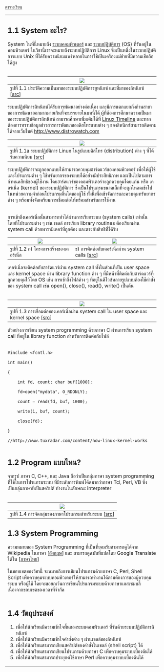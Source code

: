 <a href='https://code.google.com/p/system-programming-cs3402-at-crma/wiki/CourseSchedule2555_2#ตารางเรียน_๒๕๕๕/๒'>ตารางเรียน</a>

<table width='500'>
<td>
<h2>1.1 System อะไร?</h2>
System ในที่นี้หมายถึง <a href='CompuSystem.md'>ระบบคอมพิวเตอร์</a> และ <a href='OperSystem.md'>ระบบปฏิบัติการ</a> (OS) ที่รันอยู่ในคอมพิวเตอร์ ในวิชานี้เราจะหมายถึงระบบปฏิบัติการ Linux ซึ่งเป็นหนึ่งในระบบปฏิบัติการแบบ Unix ที่ได้รับความนิยมแพร่หลายในการใช้เป็นเครื่องแม่ข่ายที่มีความเชื่อถึอได้สูง<br>
<br>
<table><thead><th><img src='http://exeqzalie.files.wordpress.com/2009/02/655px-unix_history-en-svg.png' /></th></thead><tbody>
<tr><td>รูปที่ 1.1 ประวัติความเป็นมาของระบบปฏิบัติการยูหนิกซ์ และที่มาของลิหนิกซ์ [<a href='http://exeqzalie.files.wordpress.com/2009/02/655px-unix_history-en-svg.png'>src</a>]</td></tr></tbody></table>

ระบบปฏิบัติการลิหนิกซ์ได้รับการพัฒนาอย่างต่อเนื่อง และมีการแตกแยกกิ่งก้านสาขาของการพัฒนาออกมากมายเกินที่จะบรรยายในบทนี้ได้ ผู้ที่ต้องการศึกษาความเป็นมาของระบบปฏิบัติการลิหนิกซ์ สามารถศึกษาเพิ่มเติมได้ที่ <a href='http://files.cyberciti.biz/uploads/tips/2007/06/44218-linuxdistrotimeline-7.2.png'>Linux Timeline</a> และหากต้องการทราบข้อมูลข่าวสารการพัฒนาของดิสโทรแบบต่าง ๆ ของลิหนิกซ์สามารถติดตามได้จากเว็บไซต์ <a href='http://www.distrowatch.com'>http://www.distrowatch.com</a>
<table><thead><th><img src='http://d3pnguju6g7vh.cloudfront.net/blog/wp-content/uploads/2011/10/linux-distributions.jpg' /></th></thead><tbody>
<tr><td>รูปที่ 1.1a ระบบปฏิบัติการ Linux ในรูปแบบดิสโทร (distribution) ต่าง ๆ ที่ได้รับความนิยม [<a href='http://d3pnguju6g7vh.cloudfront.net/blog/wp-content/uploads/2011/10/linux-distributions.jpg'>src</a>]</td></tr></tbody></table>

ระบบปฏิบัติการจะถูกออกแบบให้สามารถควบคุมฮาร์ดแวร์ของคอมพิวเตอร์ เพื่อให้ผู้ใช้และโปรแกรมต่าง ๆ ใช้ทรัพยากรของระบบได้อย่างมีประสิทธิภาพ และเป็นไปตามการกำหนดสิทธิของผู้ใช้งาน  โดยฮาร์ดแวร์ของคอมพิวเตอร์จะถูกควบคุมโดยแก่น หรือ เคอร์เนิ่ล (kernel) ของระบบปฏิบัติการ ซึ่งเป็นโปรแกรมขนาดเล็กที่จะถูกโหลดเข้าไปในหน่วยความจำก่อนโปรแกรมอื่นใดของผู้ใช้ ทั้งนี้เพื่อเข้าจัดการและควบคุมทรัพยากรต่าง ๆ พร้อมทั้งจัดเตรียมการเชื่อมต่อให้พร้อมสำหรับการใช้งาน<br>
<br>
<table><thead><th> <img src='http://osr600doc.sco.com/en/USE_oview/graphics/kernel.gif' /> </th><th> <img src='http://getfile4.posterous.com/getfile/files.posterous.com/temp-2011-12-22/lltizmHgbsDetcxAuIJzEpGFAaHqlwvsJuxlaDDziiklrbwhcboxuuGoxFeI/unix_architecture.gif.scaled696.gif' /> </th></thead><tbody>
<tr><td>รูปที่ 1.2 ก) โครงการสร้างของเคอร์เนิ่ล                                  </td><td> ข) การติดต่อกับเคอร์เนิ่ลผ่าน system calls [<a href='http://osr600doc.sco.com'>src</a>]                                                                                                  </td></tr>
การเข้าถึงเคอร์เนิ่ลนั้นสามารถทำได้ผ่านการเรียกระบบ (system calls) เท่านั้น โดยที่โปรแกรมต่าง ๆ เช่น เชลล์ การเรียก library routines ต้องเรียกผ่าน system call ด้วยพารามิเตอร์ที่ถูกต้อง และตรงกับสิทธิที่ได้รับ</tbody></table>

เคอร์เนิ่ลจะติดต่อกับฮาร์ดแวร์ผ่าน system call ทั้งในส่วนที่เป็น user space และ kernel space ผ่าน library function ต่าง ๆ ที่มีหน้าที่ติดต่อกับฮาร์ดแวร์ที่ถูกควบคุมไว้โดย OS เช่น การเข้าถึงไฟล์ต่าง ๆ ที่อยู่ในดีไวซ์หลายรูปแบบต้องใช้คำสั่งของ system call เช่น open(), close(), read(), write() เป็นต้น<br>
<br>
<table><thead><th><img src='http://www.tuxradar.com/files/LXF107.tut_adv.diagram.jpg' /></th></thead><tbody>
<tr><td>รูปที่ 1.3 การเชื่อมต่อของเคอร์เนิ่ลผ่าน system call ใน user space และ kernel space [<a href='http://www.tuxradar.com/files/LXF107.tut_adv.diagram.jpg'>src</a>]</td></tr></tbody></table>

ตัวอย่างการเขียน system programming ด้วยภาษา C ผ่านการเรียก system call ที่อยู่ใน library function สำหรับการติดต่อกับไฟล์<br>
<br>
<pre><code>#include &lt;fcntl.h&gt;<br>
int main()<br>
{<br>
    int fd, count; char buf[1000];<br>
    fd=open("mydata", O_RDONLY);<br>
    count = read(fd, buf, 1000);<br>
    write(1, buf, count);<br>
    close(fd);<br>
}<br>
//http://www.tuxradar.com/content/how-linux-kernel-works<br>
</code></pre>

<h2>1.2  Program แบบไหน?</h2>
จากรูป ภาษา C, C++, และ Java ถือว่าเป็นกลุ่มภาษา system programming ที่ใช้ในการโปรแกรมระบบ ที่มีระดับการพิมพ์โค้ดมากว่าภาษา Tcl, Perl, VB ซึ่งเป็นกลุ่มภาษาที่เป็นสคริปต์ ทำงานในลักษณะ interpreter<br>
<br>
<table><thead><th><img src='http://www.tcl.tk/images/scripting.anc.gif' /></th></thead><tbody>
<tr><td>รูปที่ 1.4 การจัดกลุ่มของภาษาโปรแกรมสำหรับระบบ [<a href='http://www.tcl.tk/images/scripting.anc.gif'>src</a>]</td></tr></tbody></table>

<h2>1.3  System Programming</h2>
ความหมายของ System Programming ที่เป็นที่ยอมรับสามารถดูได้จาก Wikipedia ในภาษา [<a href='http://en.wikipedia.org/wiki/System_programming'>อังกฤษ</a>] และ สามารถดูฉบับที่แปลโดย Google Translate ได้ใน [<a href='http://translate.google.com/translate?sl=en&tl=th&js=n&prev=_t&hl=th&ie=UTF-8&layout=2&eotf=1&u=http%3A%2F%2Fen.wikipedia.org%2Fwiki%2FSystem_programming&act=url'>ภาษาไทย</a>]<br>
<br>
ในขอบเขตของวิชานี้ จะหมายถึงการเขียนโปรแกรมด้วยภาษา C, Perl, Shell Script เพื่อควบคุมระบบคอมพิวเตอร์ให้สามารถทำงานได้ตามต้องการของผู้ควบคุมระบบ หรือผู้ใช้ โดยจะขอยกเว้นการเขียนโปรแกรมระบบด้วยภาษาแอสเซมบลี้ เนื่องจากขอบเขตของเวลาที่จำกัด<br>
<br>
<h2>1.4 วัตถุประสงค์</h2>
<ol><li>เพื่อให้นักเรียนมีความเข้าใจพื้นของระบบคอมพิวเตอร์ ที่รันด้วยระบบปฏิบัติการลิหนิกซ์<br>
</li><li>เพื่อให้นักเรียนมีความเข้าใจคำสั่งต่าง ๆ ผ่านเชลล์ของลิหนิกซ์<br>
</li><li>เพื่อให้นักเรียนสามารถเขียนสคริปต์ของคำสั่งในเชลล์ (shell script) ได้<br>
</li><li>เพื่อให้นักเรียนสามารถเขียนโปรแกรมด้วยภาษา C เพื่อควบคุมระบบเบื้องต้นได้<br>
</li><li>เพื่อให้นักเรียนสามารถประยุกต์ใช้ภาษา Perl เพื่อควบคุมระบบเบื้องต้นได้</li></ol>

</td>
</table>